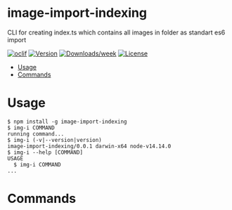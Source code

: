 image-import-indexing
=====================

CLI for creating index.ts which contains all images in folder as standart es6 import

[![oclif](https://img.shields.io/badge/cli-oclif-brightgreen.svg)](https://oclif.io)
[![Version](https://img.shields.io/npm/v/image-import-indexing.svg)](https://npmjs.org/package/image-import-indexing)
[![Downloads/week](https://img.shields.io/npm/dw/image-import-indexing.svg)](https://npmjs.org/package/image-import-indexing)
[![License](https://img.shields.io/npm/l/image-import-indexing.svg)](https://github.com/4llower/image-import-indexing/LICENCE)

<!-- toc -->
* [Usage](#usage)
* [Commands](#commands)
<!-- tocstop -->
# Usage
<!-- usage -->
```sh-session
$ npm install -g image-import-indexing
$ img-i COMMAND
running command...
$ img-i (-v|--version|version)
image-import-indexing/0.0.1 darwin-x64 node-v14.14.0
$ img-i --help [COMMAND]
USAGE
  $ img-i COMMAND
...
```
<!-- usagestop -->
# Commands
<!-- commands -->

<!-- commandsstop -->
